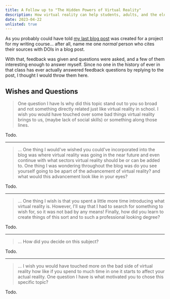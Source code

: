 ```yaml
---
title: A Follow up to "The Hidden Powers of Virtual Reality"
description: How virtual reality can help students, adults, and the elderly.
date: 2023-04-22
unlisted: true
---
```


As you probably could have told [my last blog post](./2023-04-19-virtual-reality) was created for a project for my writing course... after all, name me one *normal* person who cites their sources with DOIs in a blog post.

With that, feedback was given and questions were asked, and a few of them interesting enough to answer myself. Since no one in the history of ever in that class has ever actually answered feedback questions by replying to the post, I thought I would throw them here.

## Wishes and Questions

> One question I have Is why did this topic stand out to you so broad and not something directly related just like virtual reality in school. I wish you would have touched over some bad things virtual reality brings to us, (maybe lack of social skills) or something along those lines.


Todo.

---

> ... One thing I would've wished you could've incorporated into the blog was where virtual reality was going in the near future and even continue with what sectors virtual reality should be or can be added to. One thing I was wondering throughout the blog was do you see yourself going to be apart of the advancement of virtual reality? and what would this advancement look like in your eyes?

Todo.

---

> ... One thing I wish is that you spent a little more time introducing what virtual reality is. However, I'll say that I had to search for something to wish for, so it was not bad by any means! Finally, how did you learn to create things of this sort and to such a professional looking degree?

Todo.

---

> ... How did you decide on this subject?

Todo.

---

> ... I wish you would have touched more on the bad side of virtual reality how like if you spend to much time in one it starts to affect your actual reality. One question I have is what motivated you to chose this specific topic?

Todo.
